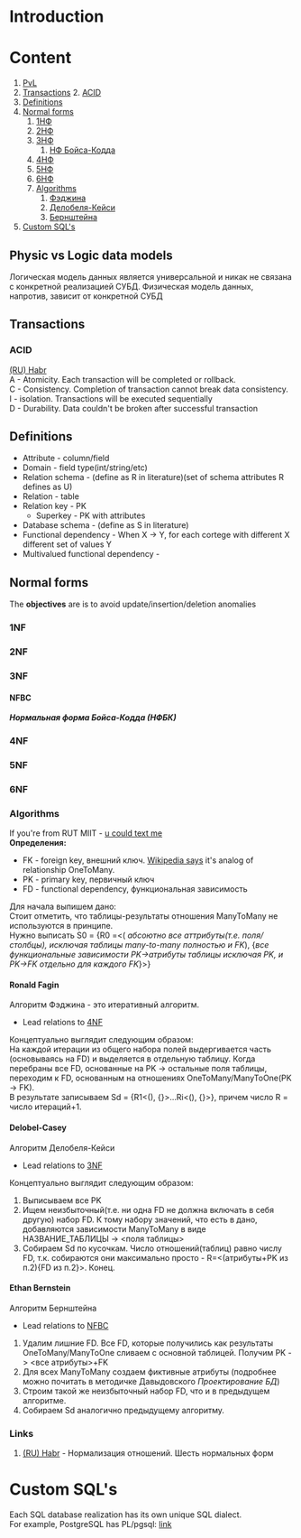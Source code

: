# Introduction

# Content
1. [PvL](#physic-vs-logic-data-models)
2. [Transactions](#Transactions)
   2. [ACID](#acid)
3. [Definitions](#definitions)
4. [Normal forms](#normal-forms)
   1. [1НФ](#1nf)
   2. [2НФ](#2nf)
   3. [3НФ](#3nf)
      1. [НФ Бойса-Кодда](#nfbc)
   4. [4НФ](#4nf)
   5. [5НФ](#5nf)
   6. [6НФ](#6nf)
   7. [Algorithms](#algorithms)
      1. [Фэджина](#ronald-fagin)
      2. [Делобеля-Кейси](#delobel-casey)
      3. [Бернштейна](#ethan-bernstein)
5. [Custom SQL's](#custom-sqls)

## Physic vs Logic data models
Логическая модель данных является универсальной и 
никак не связана с конкретной реализацией СУБД. 
Физическая модель данных, напротив, зависит от конкретной СУБД

## Transactions

### ACID
[(RU) Habr](https://habr.com/en/post/317884/)  
A - Atomicity. Each transaction will be completed or rollback.  
C - Consistency. Completion of transaction cannot break data consistency.  
I - isolation. Transactions will be executed sequentially   
D - Durability. Data couldn't be broken after successful transaction  

## Definitions
- Attribute - column/field
- Domain - field type(int/string/etc)
- Relation schema - (define as R in literature)(set of schema attributes R defines as U)
- Relation - table
- Relation key - PK
  - Superkey - PK with attributes
- Database schema - (define as S in literature)
- Functional dependency - When X -> Y, for each cortege with different X different set of values Y
- Multivalued functional dependency - 

## Normal forms

The **objectives** are is to 
avoid update/insertion/deletion anomalies

### 1NF

### 2NF

### 3NF

#### NFBC
***Нормальная форма Бойса-Кодда (НФБК)***

### 4NF

### 5NF

### 6NF

### Algorithms
If you're from RUT MIIT - [u could text me](http://t.me/corgidile)  
**Определения:**
- FK - foreign key, внешний ключ. [Wikipedia says](https://ru.wikipedia.org/wiki/%D0%A4%D1%83%D0%BD%D0%BA%D1%86%D0%B8%D0%BE%D0%BD%D0%B0%D0%BB%D1%8C%D0%BD%D0%B0%D1%8F_%D0%B7%D0%B0%D0%B2%D0%B8%D1%81%D0%B8%D0%BC%D0%BE%D1%81%D1%82%D1%8C_(%D0%BF%D1%80%D0%BE%D0%B3%D1%80%D0%B0%D0%BC%D0%BC%D0%B8%D1%80%D0%BE%D0%B2%D0%B0%D0%BD%D0%B8%D0%B5)) it's analog of relationship OneToMany.
- PK - primary key, первичный ключ 
- FD - functional dependency, функциональная зависимость


Для начала выпишем дано:  
Стоит отметить, что таблицы-результаты отношения ManyToMany не используются в принципе.  
Нужно выписать S0 = {R0 =<(
*абсоютно все аттрибуты(т.е. поля/столбцы), 
исключая таблицы many-to-many полностью и FK*),
{*все функциональные зависимости PK->атрибуты таблицы исключая PK, 
и PK->FK отдельно для каждого FK*}>}
#### Ronald Fagin
Алгоритм Фэджина - это итеративный алгоритм. 
- Lead relations to [4NF](#4nf)  

Концептуально выглядит следующим образом:  
На каждой итерации из общего набора полей выдергивается часть 
(основываясь на FD) и выделяется в отдельную таблицу. 
Когда перебраны все FD, основанные на PK -> остальные поля таблицы,
переходим к FD, основанным на отношениях OneToMany/ManyToOne(PK -> FK).  
В результате записываем Sd = {R1<(), {}>...Ri<(), {}>}, причем число R = число итераций+1.

#### Delobel-Casey
Алгоритм Делобеля-Кейси
- Lead relations to [3NF](#3nf)

Концептуально выглядит следующим образом:  
1. Выписываем все PK
2. Ищем неизбыточный(т.е. ни одна FD не должна включать в себя другую) набор FD. К тому набору значений, что есть в дано, добавляются зависимости ManyToMany в виде НАЗВАНИЕ_ТАБЛИЦЫ -> <поля таблицы>
3. Собираем Sd по кусочкам. Число отношений(таблиц) равно числу FD, т.к. собираются они максимально просто - R=<(атрибуты+PK из п.2){FD из п.2}>. Конец.
#### Ethan Bernstein
Алгоритм Бернштейна
- Lead relations to [NFBC](#nfbc)

1. Удалим лишние FD. Все FD, которые получились как результаты OneToMany/ManyToOne сливаем с основной таблицей. Получим PK -> <все атрибуты>+FK
2. Для всех ManyToMany создаем фиктивные атрибуты (подробнее можно почитать в методичке Давыдовского *Проектирование БД*)
3. Строим такой же неизбыточный набор FD, что и в предыдущем алгоритме. 
4. Собираем Sd аналогично предыдущему алгоритму.
### Links
1. [(RU) Habr](https://habr.com/ru/post/254773/) - Нормализация отношений. Шесть нормальных форм


# Custom SQL's
Each SQL database realization has its own unique SQL dialect.  
For example, PostgreSQL has PL/pgsql: [link](https://www.postgresql.org/docs/current/plpgsql.html)
